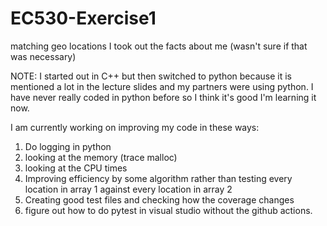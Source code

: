 # EC530-Exercise1
matching geo locations
I took out the facts about me (wasn't sure if that was necessary)

NOTE: I started out in C++ but then switched to python because it is mentioned a lot in the lecture slides and my partners were using python. I have never really coded in python before so I think it's good I'm learning it now.

I am currently working on improving my code in these ways:
1. Do logging in python
2. looking at the memory (trace malloc)
3. looking at the CPU times
4. Improving efficiency by some algorithm rather than testing every location in array 1 against every location in array 2
5. Creating good test files and checking how the coverage changes
6. figure out how to do pytest in visual studio without the github actions.
